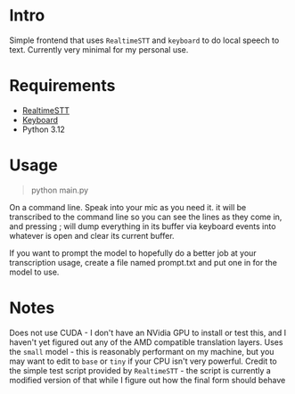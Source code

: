 # Intro

Simple frontend that uses `RealtimeSTT` and `keyboard` to do local speech to text. Currently very minimal for my personal use.

# Requirements

 * [RealtimeSTT](https://github.com/KoljaB/RealtimeSTT) 
 * [Keyboard](https://github.com/boppreh/keyboard)
 * Python 3.12

# Usage

> python main.py

On a command line. Speak into your mic as you need it. it will be transcribed to the command line so you can see the lines as they come in, and pressing ; will dump everything in its buffer via keyboard events into whatever is open and clear its current buffer. 

If you want to prompt the model to hopefully do a better job at your transcription usage, create a file named prompt.txt and put one in for the model to use.

# Notes

Does not use CUDA - I don't have an NVidia GPU to install or test this, and I haven't yet figured out any of the AMD compatible translation layers.
Uses the `small` model - this is reasonably performant on my machine, but you may want to edit to `base` or `tiny` if your CPU isn't very powerful. 
Credit to the simple test script provided by `RealtimeSTT` - the script is currently a modified version of that while I figure out how the final form should behave